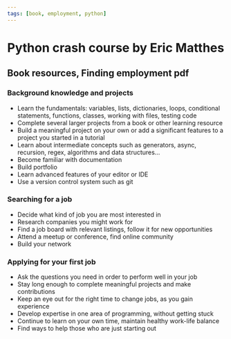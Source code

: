 ```yaml
---
tags: [book, employment, python]
---
```


# Python crash course by Eric Matthes

## Book resources, Finding employment pdf

### Background knowledge and projects

- Learn the fundamentals: variables, lists, dictionaries, loops, conditional statements,
  functions, classes, working with files, testing code
- Complete several larger projects from a book or other learning resource
- Build a meaningful project on your own or add a significant features to a project you
  started in a tutorial
- Learn about intermediate concepts such as generators, async, recursion, regex, algorithms
  and data structures...
- Become familiar with documentation
- Build portfolio
- Learn advanced features of your editor or IDE
- Use a version control system such as git

### Searching for a job

- Decide what kind of job you are most interested in
- Research companies you might work for
- Find a job board with relevant listings, follow it for new opportunities
- Attend a meetup or conference, find online community
- Build your network

### Applying for your first job

- Ask the questions you need in order to perform well in your job
- Stay long enough to complete meaningful projects and make contributions
- Keep an eye out for the right time to change jobs, as you gain experience
- Develop expertise in one area of programming, without getting stuck
- Continue to learn on your own time, maintain healthy work-life balance
- Find ways to help those who are just starting out
